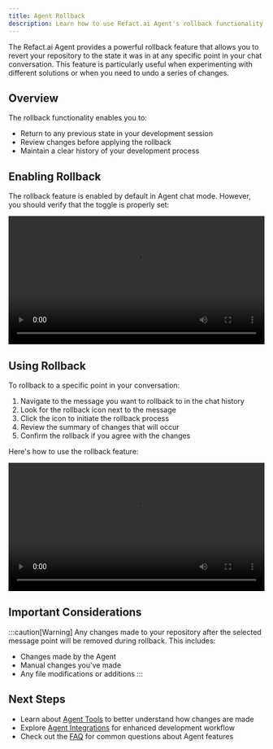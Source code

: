 ```yaml
---
title: Agent Rollback
description: Learn how to use Refact.ai Agent's rollback functionality to revert repository changes
---
```


The Refact.ai Agent provides a powerful rollback feature that allows you to revert your repository to the state it was in at any specific point in your chat conversation. This feature is particularly useful when experimenting with different solutions or when you need to undo a series of changes.

## Overview

The rollback functionality enables you to:
- Return to any previous state in your development session
- Review changes before applying the rollback
- Maintain a clear history of your development process

## Enabling Rollback

The rollback feature is enabled by default in Agent chat mode. However, you should verify that the toggle is properly set:

<div class="video-frame">
  <video controls width="100%">
    <source src="/videos/enable_rollback.mp4" type="video/mp4">
    Your browser does not support the video tag.
  </video>
</div>

## Using Rollback

To rollback to a specific point in your conversation:

1. Navigate to the message you want to rollback to in the chat history
2. Look for the rollback icon next to the message
3. Click the icon to initiate the rollback process
4. Review the summary of changes that will occur
5. Confirm the rollback if you agree with the changes

Here's how to use the rollback feature:

<div class="video-frame">
  <video controls width="100%">
    <source src="/videos/use_rollback.mp4" type="video/mp4">
    Your browser does not support the video tag.
  </video>
</div>

## Important Considerations

:::caution[Warning]
Any changes made to your repository after the selected message point will be removed during rollback. This includes:
- Changes made by the Agent
- Manual changes you've made
- Any file modifications or additions
:::

## Next Steps

- Learn about [Agent Tools](../tools) to better understand how changes are made
- Explore [Agent Integrations](../integrations) for enhanced development workflow
- Check out the [FAQ](/faq) for common questions about Agent features